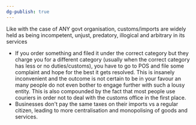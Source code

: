 ```yaml
---
dg-publish: true
---
```

Like with the case of ANY govt organisation, customs/imports are widely held as being incompetent, unjust, predatory, illogical and arbitrary in its services

- If you order something and filed it under the correct category but they charge you for a different category (usually when the correct category has less or no duties/customs), you have to go to POS and file some complaint and hope for the best it gets resolved. This is insanely inconvenient and the outcome is not certain to be in your favour an many people do not even bother to engage further with such a lousy entity. This is also compounded by the fact that most people use couriers in order not to deal with the customs office in the first place.
- Businesses don't pay the same taxes on their imports vs a regular citizen, leading to more centralisation and monopolising of goods and services.
